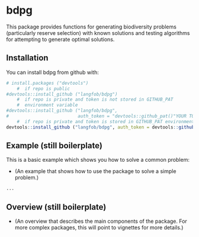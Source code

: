 <!-- README.md is generated from README.Rmd. Please edit that file -->
bdpg
====

This package provides functions for generating biodiversity problems (particularly reserve selection) with known solutions and testing algorithms for attempting to generate optimal solutions.

Installation
------------

You can install bdpg from github with:

``` r
# install.packages ("devtools")  
    #  if repo is public
#devtools::install_github ("langfob/bdpg")
    #  if repo is private and token is not stored in GITHUB_PAT 
    #  environment variable
#devtools::install_github ("langfob/bdpg", 
#                          auth_token = "devtools::github_pat()"YOUR TOKEN")
    #  if repo is private and token is stored in GITHUB_PAT environment variable
devtools::install_github ("langfob/bdpg", auth_token = devtools::github_pat())
```

Example (still boilerplate)
---------------------------

This is a basic example which shows you how to solve a common problem:
- (An example that shows how to use the package to solve a simple problem.)

``` r
...
```

Overview (still boilerplate)
----------------------------

-   (An overview that describes the main components of the package. For more complex packages, this will point to vignettes for more details.)
